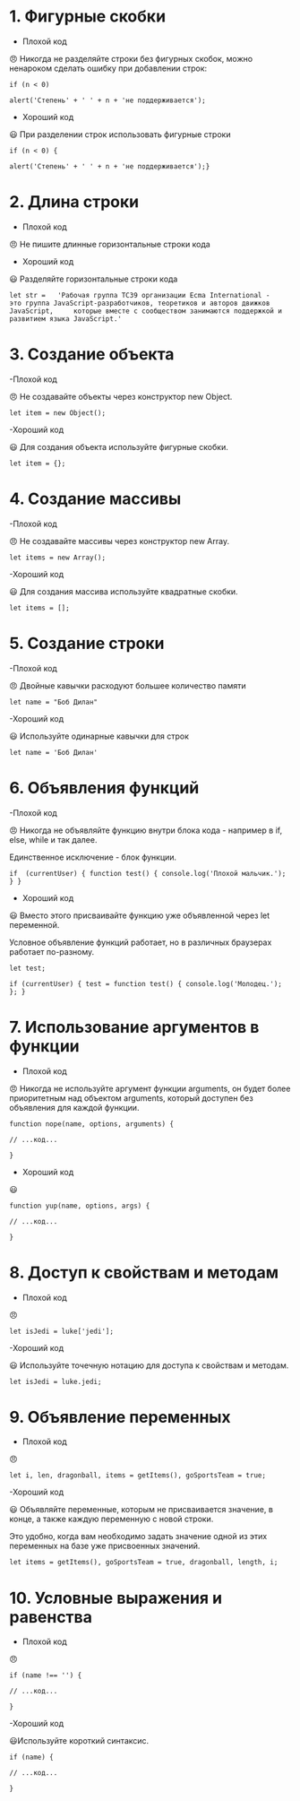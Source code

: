 # 1. Фигурные скобки #

- Плохой код

😠 Никогда не разделяйте строки без фигурных скобок, можно ненароком сделать ошибку при добавлении строк:

`if (n < 0)`

`alert('Степень' + ' ' + n + 'не поддерживается');`

- Хороший код

😃 При разделении строк использовать фигурные строки

`if (n < 0) {`  

  `alert('Степень' + ' ' + n + 'не поддерживается');}`

# 2. Длина строки #

- Плохой код

😠 Не пишите длинные горизонтальные строки кода

- Хороший код

😃 Разделяйте горизонтальные строки кода

`let str =  
'Рабочая группа TC39 организации Ecma International -   
это группа JavaScript-разработчиков, теоретиков и авторов движков JavaScript,    
которые вместе с сообществом занимаются поддержкой и развитием языка JavaScript.'`

# 3. Создание объекта #

-Плохой код

😠 Не создавайте объекты через конструктор new Object.

`let item = new Object();`

-Хороший код

😃 Для создания объекта используйте фигурные скобки.

`let item = {};`

# 4. Создание массивы #

-Плохой код

😠 Не создавайте массивы через конструктор new Array.

`let items = new Array();`

-Хороший код

😃 Для создания массива используйте квадратные скобки.

`let items = [];`

# 5. Создание строки #

-Плохой код

😠 Двойные кавычки расходуют большее количество памяти

`let name = "Боб Дилан"`

-Хороший код

😃  Используйте одинарные кавычки для строк

`let name = 'Боб Дилан'`

# 6. Объявления функций #

-Плохой код

😠 Никогда не объявляйте функцию внутри блока кода - например в if, else, while и так далее.

Единственное исключение - блок функции.

`if  (currentUser) {
  function test() {
    console.log('Плохой мальчик.');
  }
}`

- Хороший код

😃 Вместо этого присваивайте функцию уже объявленной через let переменной.

Условное объявление функций работает, но в различных браузерах работает по-разному.

`let test;`

`if (currentUser) {
  test = function test() {
    console.log('Молодец.');
  };
}`

# 7. Использование аргументов в функции #

- Плохой код

😠 Никогда не используйте аргумент функции arguments, он будет более приоритетным над объектом arguments, который доступен без объявления для каждой функции.

`function nope(name, options, arguments) {`

  `// ...код...`

`}`

- Хороший код

😃

`function yup(name, options, args) {`

  `// ...код...`

`}`

# 8. Доступ к свойствам и методам #

- Плохой код

😠

`let isJedi = luke['jedi'];`

-Хороший код

😃 Используйте точечную нотацию для доступа к свойствам и методам.

`let isJedi = luke.jedi;`

# 9. Объявление переменных #

- Плохой код

😠

`let i, len, dragonball,
    items = getItems(),
    goSportsTeam = true;`

-Хороший код

😃 Объявляйте переменные, которым не присваивается значение, в конце, а также каждую переменную с новой строки.

Это удобно, когда вам необходимо задать значение одной из этих переменных на базе уже присвоенных значений.

`let items = getItems(),
    goSportsTeam = true,
    dragonball,
    length,
    i;`

# 10. Условные выражения и равенства #

- Плохой код

😠

`if (name !== '') {`

  `// ...код...`

`}`

-Хороший код

😃Используйте короткий синтаксис.

`if (name) {`

  `// ...код...`

`}`
